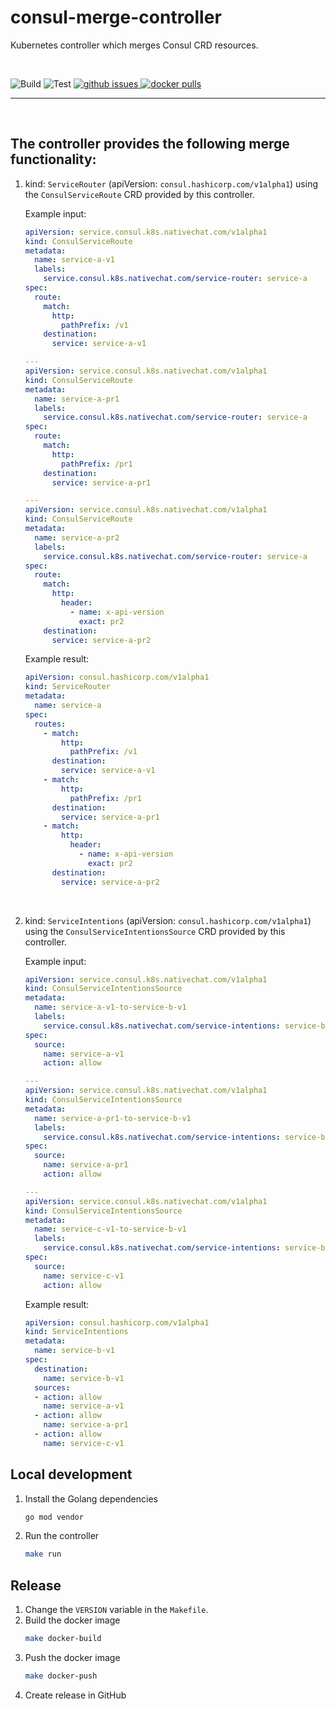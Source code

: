 # consul-merge-controller
Kubernetes controller which merges Consul CRD resources.

<br />

<p align="left">
  <img src="https://github.com/NativeChat/consul-merge-controller/workflows/Build/badge.svg" alt="Build"/>
  <img src="https://github.com/NativeChat/consul-merge-controller/workflows/Test/badge.svg" alt="Test"/>

  <a href="https://github.com/NativeChat/consul-merge-controller/issues">
      <img src="https://img.shields.io/github/issues-raw/NativeChat/consul-merge-controller?style=flat" alt="github issues"/>
  </a>
  <a href="https://hub.docker.com/r/nchatsystem/consul-merge-controller/">
    <img src="https://img.shields.io/docker/pulls/nchatsystem/consul-merge-controller" alt="docker pulls"/>
  </a>
</p>

<hr />

<br />

## The controller provides the following merge functionality:
1. kind: `ServiceRouter` (apiVersion: `consul.hashicorp.com/v1alpha1`) using the `ConsulServiceRoute` CRD provided by this controller.

    Example input:
    ```YAML
    apiVersion: service.consul.k8s.nativechat.com/v1alpha1
    kind: ConsulServiceRoute
    metadata:
      name: service-a-v1
      labels:
        service.consul.k8s.nativechat.com/service-router: service-a
    spec:
      route:
        match:
          http:
            pathPrefix: /v1
        destination:
          service: service-a-v1

    ---
    apiVersion: service.consul.k8s.nativechat.com/v1alpha1
    kind: ConsulServiceRoute
    metadata:
      name: service-a-pr1
      labels:
        service.consul.k8s.nativechat.com/service-router: service-a
    spec:
      route:
        match:
          http:
            pathPrefix: /pr1
        destination:
          service: service-a-pr1

    ---
    apiVersion: service.consul.k8s.nativechat.com/v1alpha1
    kind: ConsulServiceRoute
    metadata:
      name: service-a-pr2
      labels:
        service.consul.k8s.nativechat.com/service-router: service-a
    spec:
      route:
        match:
          http:
            header:
              - name: x-api-version
                exact: pr2
        destination:
          service: service-a-pr2
    ```
    Example result:
    ```YAML
    apiVersion: consul.hashicorp.com/v1alpha1
    kind: ServiceRouter
    metadata:
      name: service-a
    spec:
      routes:
        - match:
            http:
              pathPrefix: /v1
          destination:
            service: service-a-v1
        - match:
            http:
              pathPrefix: /pr1
          destination:
            service: service-a-pr1
        - match:
            http:
              header:
                - name: x-api-version
                  exact: pr2
          destination:
            service: service-a-pr2
    ```

<br />

2. kind: `ServiceIntentions` (apiVersion: `consul.hashicorp.com/v1alpha1`) using the `ConsulServiceIntentionsSource` CRD provided by this controller.

    Example input:
    ```YAML
    apiVersion: service.consul.k8s.nativechat.com/v1alpha1
    kind: ConsulServiceIntentionsSource
    metadata:
      name: service-a-v1-to-service-b-v1
      labels:
        service.consul.k8s.nativechat.com/service-intentions: service-b-v1
    spec:
      source:
        name: service-a-v1
        action: allow

    ---
    apiVersion: service.consul.k8s.nativechat.com/v1alpha1
    kind: ConsulServiceIntentionsSource
    metadata:
      name: service-a-pr1-to-service-b-v1
      labels:
        service.consul.k8s.nativechat.com/service-intentions: service-b-v1
    spec:
      source:
        name: service-a-pr1
        action: allow

    ---
    apiVersion: service.consul.k8s.nativechat.com/v1alpha1
    kind: ConsulServiceIntentionsSource
    metadata:
      name: service-c-v1-to-service-b-v1
      labels:
        service.consul.k8s.nativechat.com/service-intentions: service-b-v1
    spec:
      source:
        name: service-c-v1
        action: allow
    ```
    Example result:
    ```YAML
    apiVersion: consul.hashicorp.com/v1alpha1
    kind: ServiceIntentions
    metadata:
      name: service-b-v1
    spec:
      destination:
        name: service-b-v1
      sources:
      - action: allow
        name: service-a-v1
      - action: allow
        name: service-a-pr1
      - action: allow
        name: service-c-v1
    ```

## Local development
1. Install the Golang dependencies
    ```bash
    go mod vendor
    ```
2. Run the controller
    ```bash
    make run
    ```

## Release
1. Change the `VERSION` variable in the `Makefile`.
2. Build the docker image
    ```bash
    make docker-build
    ```
3. Push the docker image
    ```bash
    make docker-push
    ```
4. Create release in GitHub
